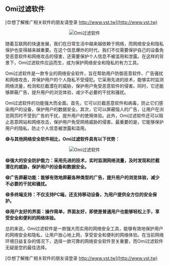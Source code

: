 ## **Omi过滤软件**

[😍想了解推广相关软件的朋友请登录 http://www.vst.tw](http://www.vst.tw)

 <center><img src="https://vst.tw/MP4/tuiguang/png/6.png" alt="Omi过滤软件"></center>

随着互联网的快速发展，我们在日常生活中越来越依赖于网络，而网络安全和隐私保护也变得越来越重要。在这个信息爆炸的时代，我们不仅需要保护自己的设备免受恶意软件和网络攻击的侵害，还需要保护个人信息不被滥用和泄露。在这样的背景下，Omi过滤软件应运而生，成为保护网络安全和隐私的有力工具。

Omi过滤软件是一款专业的网络安全软件，旨在帮助用户防御恶意软件、广告骚扰和网络攻击，并保护用户的个人隐私不受侵犯。它采用先进的技术，能够实时监测网络流量，检测和拦截潜在的威胁，保护用户免受恶意软件的侵害。同时，它还能够屏蔽广告，提升用户的浏览体验，减少不必要的干扰和骚扰。

Omi过滤软件的功能强大而全面。首先，它可以拦截恶意软件和病毒，防止它们感染用户的设备，保护用户的数据安全。其次，它可以屏蔽恼人的广告，让用户在浏览网页时不受到广告的干扰，提升用户的使用体验。此外，Omi过滤软件还可以阻止恶意网站和网络攻击，保护用户免受网络威胁的侵害。最重要的是，它能够保护用户的隐私，防止个人信息被泄露和滥用。

**😄与其他网络安全软件相比，Omi过滤软件具有以下优势：**

 <center><img src="https://vst.tw/MP4/tuiguang/png/0.png" alt="Omi过滤软件"></center>

**😄强大的安全防护能力：采用先进的技术，实时监测网络流量，及时发现和拦截潜在的威胁，保护用户的设备和数据安全。**

**😄广告屏蔽功能：能够有效地屏蔽各种类型的广告，提升用户的浏览体验，减少不必要的干扰和骚扰。**

**😄多终端支持：不仅支持PC端，还支持移动设备，为用户提供全方位的安全保护。**

**😄用户友好的界面：操作简单，界面友好，即使是普通用户也能够轻松上手，享受安全和便利的网络体验。**

总的来说，Omi过滤软件是一款强大而实用的网络安全工具，能够有效地保护用户的网络安全和隐私，让用户放心地上网，享受安全和便利的网络体验。在当前网络环境日益复杂的情况下，选择一款可靠的网络安全软件至关重要，而Omi过滤软件无疑是您的最佳选择。

[😍想了解推广相关软件的朋友请登录 http://www.vst.tw](http://www.vst.tw)



